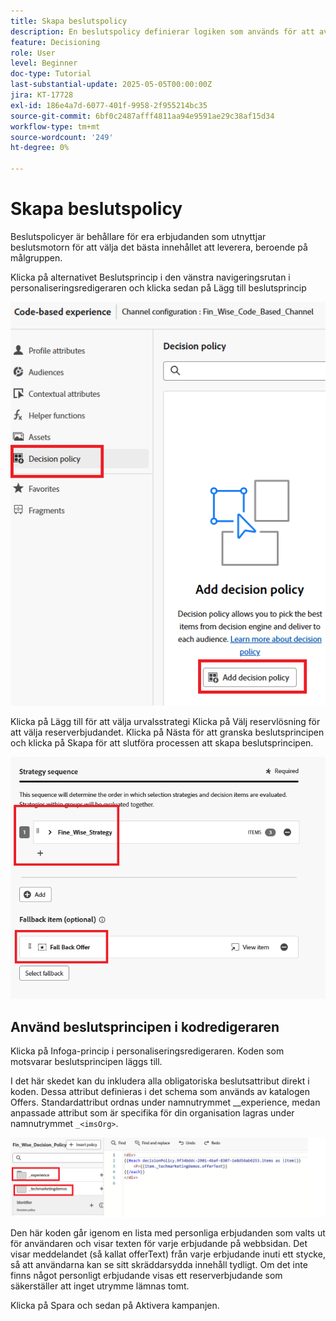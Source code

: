 ```yaml
---
title: Skapa beslutspolicy
description: En beslutspolicy definierar logiken som används för att avgöra vilka erbjudanden som skickas till en användare under personaliseringen.
feature: Decisioning
role: User
level: Beginner
doc-type: Tutorial
last-substantial-update: 2025-05-05T00:00:00Z
jira: KT-17728
exl-id: 186e4a7d-6077-401f-9958-2f955214bc35
source-git-commit: 6bf0c2487afff4811aa94e9591ae29c38af15d34
workflow-type: tm+mt
source-wordcount: '249'
ht-degree: 0%

---
```


# Skapa beslutspolicy

Beslutspolicyer är behållare för era erbjudanden som utnyttjar beslutsmotorn för att välja det bästa innehållet att leverera, beroende på målgruppen.

Klicka på alternativet Beslutsprincip i den vänstra navigeringsrutan i personaliseringsredigeraren och klicka sedan på Lägg till beslutsprincip

![create-Decision-policy](assets/decision-policy.png)

Klicka på Lägg till för att välja urvalsstrategi
Klicka på Välj reservlösning för att välja reserverbjudandet.
Klicka på Nästa för att granska beslutsprincipen och klicka på Skapa för att slutföra processen att skapa beslutsprincipen.


![beslutspolicy](assets/decision-policy2.png)


## Använd beslutsprincipen i kodredigeraren

Klicka på Infoga-princip i personaliseringsredigeraren. Koden som motsvarar beslutsprincipen läggs till.

I det här skedet kan du inkludera alla obligatoriska beslutsattribut direkt i koden. Dessa attribut definieras i det schema som används av katalogen Offers. Standardattribut ordnas under namnutrymmet __experience, medan anpassade attribut som är specifika för din organisation lagras under namnutrymmet `_<imsOrg>`.

![using_Decision_policy](assets/Insert-policy.png)

Den här koden går igenom en lista med personliga erbjudanden som valts ut för användaren och visar texten för varje erbjudande på webbsidan. Det visar meddelandet (så kallat offerText) från varje erbjudande inuti ett stycke, så att användarna kan se sitt skräddarsydda innehåll tydligt.
Om det inte finns något personligt erbjudande visas ett reserverbjudande som säkerställer att inget utrymme lämnas tomt.

Klicka på Spara och sedan på Aktivera kampanjen.

